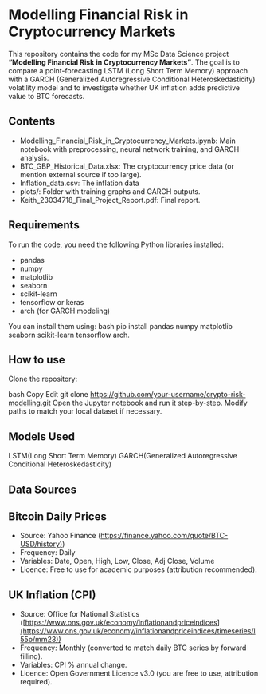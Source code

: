 # Modelling Financial Risk in Cryptocurrency Markets

This repository contains the code for my MSc Data Science project **“Modelling Financial Risk in Cryptocurrency Markets”**. The goal is to compare a point-forecasting LSTM (Long Short Term Memory) approach with a GARCH (Generalized Autoregressive Conditional Heteroskedasticity) volatility model and to investigate whether UK inflation adds predictive value to BTC forecasts.

## Contents
- Modelling_Financial_Risk_in_Cryptocurrency_Markets.ipynb: Main notebook with preprocessing, neural network training, and GARCH analysis.
- BTC_GBP_Historical_Data.xlsx: The cryptocurrency price data (or mention external source if too large).
- Inflation_data.csv: The inflation data 
- plots/: Folder with training graphs and GARCH outputs.
- Keith_23034718_Final_Project_Report.pdf: Final report.

## Requirements
To run the code, you need the following Python libraries installed:
- pandas
- numpy
- matplotlib
- seaborn
- scikit-learn
- tensorflow or keras
- arch (for GARCH modeling)

You can install them using:
bash
pip install pandas numpy matplotlib seaborn scikit-learn tensorflow arch.

## How to use
Clone the repository:

bash
Copy
Edit
git clone https://github.com/your-username/crypto-risk-modelling.git
Open the Jupyter notebook and run it step-by-step.
Modify paths to match your local dataset if necessary.

## Models Used
LSTM(Long Short Term Memory) 
GARCH(Generalized Autoregressive Conditional Heteroskedasticity)


## Data Sources

## Bitcoin Daily Prices
- Source: Yahoo Finance ([https://finance.yahoo.com/quote/BTC-USD/history)](https://finance.yahoo.com/quote/BTC-GBP/history/?filter=history&frequency=1d&period1=1594771200&period2=1752537600))
- Frequency: Daily
- Variables: Date, Open, High, Low, Close, Adj Close, Volume
- Licence: Free to use for academic purposes (attribution recommended).

## UK Inflation (CPI)
- Source: Office for National Statistics ([https://www.ons.gov.uk/economy/inflationandpriceindices](https://www.ons.gov.uk/economy/inflationandpriceindices/timeseries/l55o/mm23))
- Frequency: Monthly (converted to match daily BTC series by forward filling).
- Variables: CPI % annual change.
- Licence: Open Government Licence v3.0 (you are free to use, attribution required).

